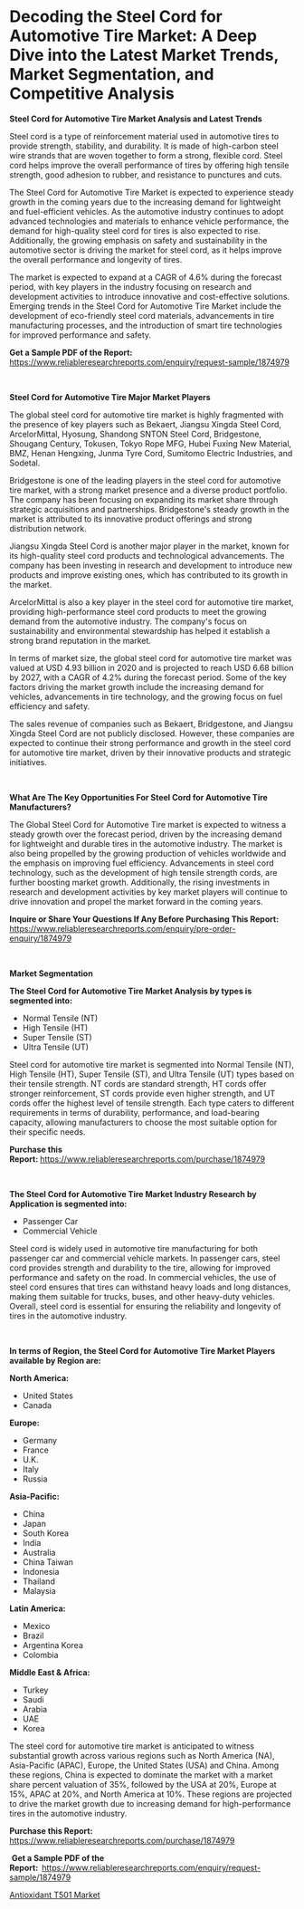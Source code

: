 <p><h1>Decoding the Steel Cord for Automotive Tire Market: A Deep Dive into the Latest Market Trends, Market Segmentation, and Competitive Analysis</h1></p><p><strong>Steel Cord for Automotive Tire Market Analysis and Latest Trends</strong></p>
<p><p>Steel cord is a type of reinforcement material used in automotive tires to provide strength, stability, and durability. It is made of high-carbon steel wire strands that are woven together to form a strong, flexible cord. Steel cord helps improve the overall performance of tires by offering high tensile strength, good adhesion to rubber, and resistance to punctures and cuts.</p><p>The Steel Cord for Automotive Tire Market is expected to experience steady growth in the coming years due to the increasing demand for lightweight and fuel-efficient vehicles. As the automotive industry continues to adopt advanced technologies and materials to enhance vehicle performance, the demand for high-quality steel cord for tires is also expected to rise. Additionally, the growing emphasis on safety and sustainability in the automotive sector is driving the market for steel cord, as it helps improve the overall performance and longevity of tires.</p><p>The market is expected to expand at a CAGR of 4.6% during the forecast period, with key players in the industry focusing on research and development activities to introduce innovative and cost-effective solutions. Emerging trends in the Steel Cord for Automotive Tire Market include the development of eco-friendly steel cord materials, advancements in tire manufacturing processes, and the introduction of smart tire technologies for improved performance and safety.</p></p>
<p><strong>Get a Sample PDF of the Report:&nbsp;</strong> <a href="https://www.reliableresearchreports.com/enquiry/request-sample/1874979">https://www.reliableresearchreports.com/enquiry/request-sample/1874979</a></p>
<p>&nbsp;</p>
<p><strong>Steel Cord for Automotive Tire Major Market Players</strong></p>
<p><p>The global steel cord for automotive tire market is highly fragmented with the presence of key players such as Bekaert, Jiangsu Xingda Steel Cord, ArcelorMittal, Hyosung, Shandong SNTON Steel Cord, Bridgestone, Shougang Century, Tokusen, Tokyo Rope MFG, Hubei Fuxing New Material, BMZ, Henan Hengxing, Junma Tyre Cord, Sumitomo Electric Industries, and Sodetal. </p><p>Bridgestone is one of the leading players in the steel cord for automotive tire market, with a strong market presence and a diverse product portfolio. The company has been focusing on expanding its market share through strategic acquisitions and partnerships. Bridgestone's steady growth in the market is attributed to its innovative product offerings and strong distribution network.</p><p>Jiangsu Xingda Steel Cord is another major player in the market, known for its high-quality steel cord products and technological advancements. The company has been investing in research and development to introduce new products and improve existing ones, which has contributed to its growth in the market.</p><p>ArcelorMittal is also a key player in the steel cord for automotive tire market, providing high-performance steel cord products to meet the growing demand from the automotive industry. The company's focus on sustainability and environmental stewardship has helped it establish a strong brand reputation in the market.</p><p>In terms of market size, the global steel cord for automotive tire market was valued at USD 4.93 billion in 2020 and is projected to reach USD 6.68 billion by 2027, with a CAGR of 4.2% during the forecast period. Some of the key factors driving the market growth include the increasing demand for vehicles, advancements in tire technology, and the growing focus on fuel efficiency and safety. </p><p>The sales revenue of companies such as Bekaert, Bridgestone, and Jiangsu Xingda Steel Cord are not publicly disclosed. However, these companies are expected to continue their strong performance and growth in the steel cord for automotive tire market, driven by their innovative products and strategic initiatives.</p></p>
<p>&nbsp;</p>
<p><strong>What Are The Key Opportunities For Steel Cord for Automotive Tire Manufacturers?</strong></p>
<p><p>The Global Steel Cord for Automotive Tire market is expected to witness a steady growth over the forecast period, driven by the increasing demand for lightweight and durable tires in the automotive industry. The market is also being propelled by the growing production of vehicles worldwide and the emphasis on improving fuel efficiency. Advancements in steel cord technology, such as the development of high tensile strength cords, are further boosting market growth. Additionally, the rising investments in research and development activities by key market players will continue to drive innovation and propel the market forward in the coming years.</p></p>
<p><strong>Inquire or Share Your Questions If Any Before Purchasing This Report:</strong> <a href="https://www.reliableresearchreports.com/enquiry/pre-order-enquiry/1874979">https://www.reliableresearchreports.com/enquiry/pre-order-enquiry/1874979</a></p>
<p>&nbsp;</p>
<p><strong>Market Segmentation</strong></p>
<p><strong>The Steel Cord for Automotive Tire Market Analysis by types is segmented into:</strong></p>
<p><ul><li>Normal Tensile (NT)</li><li>High Tensile (HT)</li><li>Super Tensile (ST)</li><li>Ultra Tensile (UT)</li></ul></p>
<p><p>Steel cord for automotive tire market is segmented into Normal Tensile (NT), High Tensile (HT), Super Tensile (ST), and Ultra Tensile (UT) types based on their tensile strength. NT cords are standard strength, HT cords offer stronger reinforcement, ST cords provide even higher strength, and UT cords offer the highest level of tensile strength. Each type caters to different requirements in terms of durability, performance, and load-bearing capacity, allowing manufacturers to choose the most suitable option for their specific needs.</p></p>
<p><strong>Purchase this Report:&nbsp;</strong><a href="https://www.reliableresearchreports.com/purchase/1874979">https://www.reliableresearchreports.com/purchase/1874979</a></p>
<p>&nbsp;</p>
<p><strong>The Steel Cord for Automotive Tire Market Industry Research by Application is segmented into:</strong></p>
<p><ul><li>Passenger Car</li><li>Commercial Vehicle</li></ul></p>
<p><p>Steel cord is widely used in automotive tire manufacturing for both passenger car and commercial vehicle markets. In passenger cars, steel cord provides strength and durability to the tire, allowing for improved performance and safety on the road. In commercial vehicles, the use of steel cord ensures that tires can withstand heavy loads and long distances, making them suitable for trucks, buses, and other heavy-duty vehicles. Overall, steel cord is essential for ensuring the reliability and longevity of tires in the automotive industry.</p></p>
<p>&nbsp;</p>
<p><strong>In terms of Region, the Steel Cord for Automotive Tire Market Players available by Region are:</strong></p>
<p>
    <p> <strong> North America: </strong>
        <ul>
            <li>United States</li>
            <li>Canada</li>
        </ul>
        </p> 
    <p> <strong> Europe: </strong>
        <ul>
            <li>Germany</li>
            <li>France</li>
            <li>U.K.</li>
            <li>Italy</li>
            <li>Russia</li>
        </ul>
        </p> 
    <p> <strong> Asia-Pacific: </strong>
        <ul>
            <li>China</li>
            <li>Japan</li>
            <li>South Korea</li>
            <li>India</li>
            <li>Australia</li>
            <li>China Taiwan</li>
            <li>Indonesia</li>
            <li>Thailand</li>
            <li>Malaysia</li>
        </ul>
        </p> 
    <p> <strong> Latin America: </strong>
        <ul>
            <li>Mexico</li>
            <li>Brazil</li>
            <li>Argentina Korea</li>
            <li>Colombia</li>
        </ul>
        </p> 
    <p> <strong> Middle East & Africa: </strong>
        <ul>
            <li>Turkey</li>
            <li>Saudi</li>
            <li>Arabia</li>
            <li>UAE</li>
            <li>Korea</li>
        </ul>
    </p>
    </p>
<p><p>The steel cord for automotive tire market is anticipated to witness substantial growth across various regions such as North America (NA), Asia-Pacific (APAC), Europe, the United States (USA) and China. Among these regions, China is expected to dominate the market with a market share percent valuation of 35%, followed by the USA at 20%, Europe at 15%, APAC at 20%, and North America at 10%. These regions are projected to drive the market growth due to increasing demand for high-performance tires in the automotive industry.</p></p>
<p><strong>Purchase this Report: </strong><a href="https://www.reliableresearchreports.com/purchase/1874979">https://www.reliableresearchreports.com/purchase/1874979</a></p>
<p>&nbsp;<strong>Get a Sample PDF of the Report:&nbsp;&nbsp;</strong><a href="https://www.reliableresearchreports.com/enquiry/request-sample/1874979">https://www.reliableresearchreports.com/enquiry/request-sample/1874979</a></p>
<p><strong></strong></p>
<p><p><a href="https://github.com/kathiaseamanalvaradovlprc2h/Market-Research-Report-List-1/blob/main/antioxidant-t501-market.md">Antioxidant T501 Market</a></p></p>